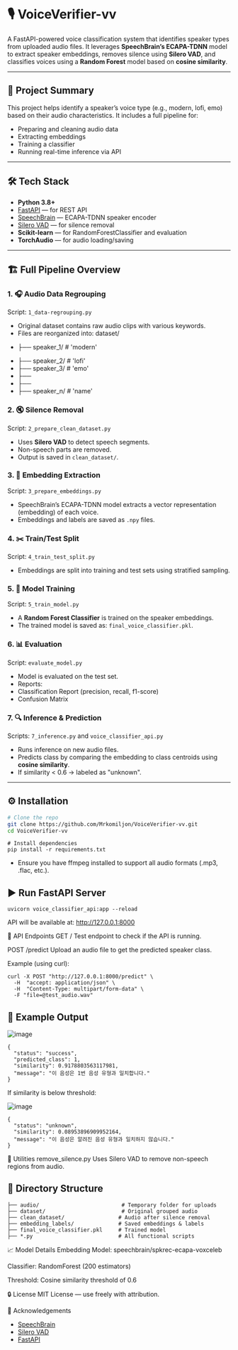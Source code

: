 # 🎙️ VoiceVerifier-vv
A FastAPI-powered voice classification system that identifies speaker types from uploaded audio files. It leverages **SpeechBrain’s ECAPA-TDNN** model to extract speaker embeddings, removes silence using **Silero VAD**, and classifies voices using a **Random Forest** model based on **cosine similarity**.

---

## 📌 Project Summary

This project helps identify a speaker’s voice type (e.g., modern, lofi, emo) based on their audio characteristics. It includes a full pipeline for:

- Preparing and cleaning audio data
- Extracting embeddings
- Training a classifier
- Running real-time inference via API

---

## 🛠️ Tech Stack

- **Python 3.8+**
- [FastAPI](https://fastapi.tiangolo.com/) — for REST API
- [SpeechBrain](https://speechbrain.readthedocs.io/) — ECAPA-TDNN speaker encoder
- [Silero VAD](https://github.com/snakers4/silero-vad) — for silence removal
- **Scikit-learn** — for RandomForestClassifier and evaluation
- **TorchAudio** — for audio loading/saving

---

## 🏗️ Full Pipeline Overview

### 1. 🎧 **Audio Data Regrouping**
Script: `1_data-regrouping.py`

- Original dataset contains raw audio clips with various keywords.
- Files are reorganized into:
dataset/
* ├── speaker_1/ # 'modern'
- ├── speaker_2/ # 'lofi'
- ├── speaker_3/ # 'emo'
- ├──
- ├──
- ├── speaker_n/ # 'name'
  
### 2. 🔇 **Silence Removal**
Script: `2_prepare_clean_dataset.py`

- Uses **Silero VAD** to detect speech segments.
- Non-speech parts are removed.
- Output is saved in `clean_dataset/`.

### 3. 🧠 **Embedding Extraction**
Script: `3_prepare_embeddings.py`

- SpeechBrain’s ECAPA-TDNN model extracts a vector representation (embedding) of each voice.
- Embeddings and labels are saved as `.npy` files.

### 4. ✂️ **Train/Test Split**
Script: `4_train_test_split.py`

- Embeddings are split into training and test sets using stratified sampling.

### 5. 🧪 **Model Training**
Script: `5_train_model.py`

- A **Random Forest Classifier** is trained on the speaker embeddings.
- The trained model is saved as: `final_voice_classifier.pkl`.

### 6. 📊 **Evaluation**
Script: `evaluate_model.py`

- Model is evaluated on the test set.
- Reports:
- Classification Report (precision, recall, f1-score)
- Confusion Matrix

### 7. 🔍 **Inference & Prediction**
Scripts: `7_inference.py` and `voice_classifier_api.py`

- Runs inference on new audio files.
- Predicts class by comparing the embedding to class centroids using **cosine similarity**.
- If similarity < 0.6 → labeled as "unknown".

---

## ⚙️ Installation

```bash
# Clone the repo
git clone https://github.com/Mrkomiljon/VoiceVerifier-vv.git
cd VoiceVerifier-vv
```

```
# Install dependencies
pip install -r requirements.txt
```
- Ensure you have ffmpeg installed to support all audio formats (.mp3, .flac, etc.).
## ▶️ Run FastAPI Server
```
uvicorn voice_classifier_api:app --reload
```
API will be available at:
http://127.0.0.1:8000

📡 API Endpoints
GET /
Test endpoint to check if the API is running.

POST /predict
Upload an audio file to get the predicted speaker class.

Example (using curl):
```
curl -X POST "http://127.0.0.1:8000/predict" \
  -H  "accept: application/json" \
  -H  "Content-Type: multipart/form-data" \
  -F "file=@test_audio.wav"
```
## 🧪 Example Output
![image](https://github.com/user-attachments/assets/de5ee3da-4077-405e-8151-2f2853484651)

```
{
  "status": "success",
  "predicted_class": 1,
  "similarity": 0.9178803563117981,
  "message": "이 음성은 1번 음성 유형과 일치합니다."
}
```
If similarity is below threshold:

![image](https://github.com/user-attachments/assets/93cee9ed-5e46-4e8f-8c00-9cb1d3ce6a62)

```
{
  "status": "unknown",
  "similarity": 0.08953896909952164,
  "message": "이 음성은 알려진 음성 유형과 일치하지 않습니다."
}
```
🧰 Utilities
remove_silence.py
Uses Silero VAD to remove non-speech regions from audio.
## 📂 Directory Structure
```
├── audio/                          # Temporary folder for uploads
├── dataset/                        # Original grouped audio
├── clean_dataset/                 # Audio after silence removal
├── embedding_labels/              # Saved embeddings & labels
├── final_voice_classifier.pkl     # Trained model
├── *.py                           # All functional scripts
```
📈 Model Details
Embedding Model: speechbrain/spkrec-ecapa-voxceleb

Classifier: RandomForest (200 estimators)

Threshold: Cosine similarity threshold of 0.6

🔒 License
MIT License — use freely with attribution.

🙌 Acknowledgements
* [SpeechBrain](https://speechbrain.readthedocs.io/en/latest/)
* [Silero VAD](https://github.com/snakers4/silero-vad)
* [FastAPI](https://fastapi.tiangolo.com/)




